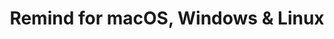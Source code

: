 ---
name: Remind
url: 'https://remind.com'
category: Education
title: 'Remind for macOS, Windows & Linux'
key: remind

---